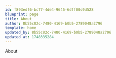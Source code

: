 ```yaml
---
id: f893edf6-bc77-4de4-9645-6dff00c9d528
blueprint: page
title: About
author: 8b55c82c-7480-4169-b0b5-2789048a2796
template: home
updated_by: 8b55c82c-7480-4169-b0b5-2789048a2796
updated_at: 1748335284
---
```

About